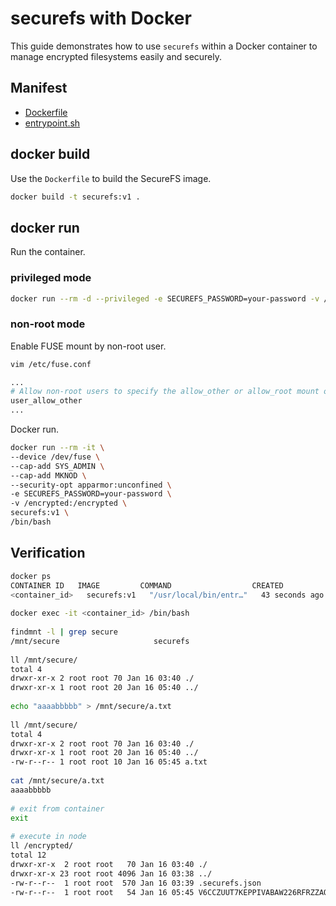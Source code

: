 # securefs with Docker

This guide demonstrates how to use `securefs` within a Docker container to manage encrypted filesystems easily and securely.

## Manifest

* [Dockerfile](Dockerfile)
* [entrypoint.sh](entrypoint.sh)

## docker build

Use the `Dockerfile` to build the SecureFS image.

```bash
docker build -t securefs:v1 .
```

## docker run

Run the container.

### privileged mode
```bash
docker run --rm -d --privileged -e SECUREFS_PASSWORD=your-password -v /encrypted:/encrypted securefs:v1 sleep 360
```

### non-root mode

Enable FUSE mount by non-root user.

```bash
vim /etc/fuse.conf

...
# Allow non-root users to specify the allow_other or allow_root mount options.
user_allow_other
...
```

Docker run.

```bash
docker run --rm -it \
--device /dev/fuse \
--cap-add SYS_ADMIN \
--cap-add MKNOD \
--security-opt apparmor:unconfined \
-e SECUREFS_PASSWORD=your-password \
-v /encrypted:/encrypted \
securefs:v1 \
/bin/bash
```

## Verification

```bash
docker ps
CONTAINER ID   IMAGE         COMMAND                  CREATED          STATUS          PORTS     NAMES
<container_id>   securefs:v1   "/usr/local/bin/entr…"   43 seconds ago   Up 43 seconds             competent_johnson
 
docker exec -it <container_id> /bin/bash
 
findmnt -l | grep secure
/mnt/secure                     securefs                                                                                            fuse.securefs rw,nosuid,nodev,relatime,user_id=0,group_id=0
 
ll /mnt/secure/
total 4
drwxr-xr-x 2 root root 70 Jan 16 03:40 ./
drwxr-xr-x 1 root root 20 Jan 16 05:40 ../
 
echo "aaaabbbbb" > /mnt/secure/a.txt
 
ll /mnt/secure/
total 4
drwxr-xr-x 2 root root 70 Jan 16 03:40 ./
drwxr-xr-x 1 root root 20 Jan 16 05:40 ../
-rw-r--r-- 1 root root 10 Jan 16 05:45 a.txt
 
cat /mnt/secure/a.txt
aaaabbbbb
 
# exit from container
exit
 
# execute in node
ll /encrypted/
total 12
drwxr-xr-x  2 root root   70 Jan 16 03:40 ./
drwxr-xr-x 23 root root 4096 Jan 16 03:38 ../
-rw-r--r--  1 root root  570 Jan 16 03:39 .securefs.json
-rw-r--r--  1 root root   54 Jan 16 05:45 V6CCZUUT7KEPPIVABAW226RFRZZAQHT7VA

```